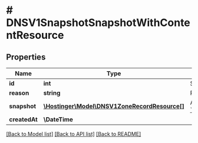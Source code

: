 # # DNSV1SnapshotSnapshotWithContentResource

## Properties

Name | Type | Description | Notes
------------ | ------------- | ------------- | -------------
**id** | **int** | Snapshot ID |
**reason** | **string** | Reason of the update |
**snapshot** | [**\Hostinger\Model\DNSV1ZoneRecordResource[]**](DNSV1ZoneRecordResource.md) | Array of [&#x60;DNS.V1.Zone.RecordResource&#x60;](#model/dnsv1zonerecordresource) |
**createdAt** | **\DateTime** |  |

[[Back to Model list]](../../README.md#models) [[Back to API list]](../../README.md#endpoints) [[Back to README]](../../README.md)
